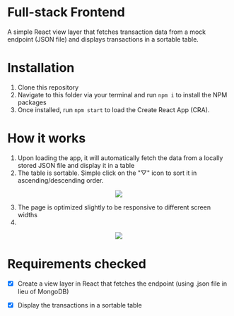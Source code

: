 # Full-stack Frontend

A simple React view layer that fetches transaction data from a mock endpoint (JSON file) and displays transactions in a sortable table.

# Installation

1. Clone this repository
2. Navigate to this folder via your terminal and run ```npm i``` to install the NPM packages
3. Once installed, run `npm start` to load the Create React App (CRA).

#  How it works

1. Upon loading the app, it will automatically fetch the data from a locally stored JSON file and display it in a table
2. The table is sortable. Simple click on the "▽" icon to sort it in ascending/descending order.

<div align="center">
  <img src="https://user-images.githubusercontent.com/90031266/168696127-f41ae56a-5dab-4874-a2d9-7414bf2540ea.gif" />
</div>

3. The page is optimized slightly to be responsive to different screen widths 
4. 
<div align="center">
  <img src="https://user-images.githubusercontent.com/90031266/168696130-8afeedb6-8e27-4473-aff5-0054c066afd8.gif" />
</div>

# Requirements checked
- [x] Create a view layer in React that fetches the endpoint (using .json file in lieu of MongoDB)
- [x] Display the transactions in a sortable table

